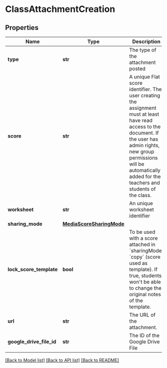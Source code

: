 # ClassAttachmentCreation

## Properties
Name | Type | Description | Notes
------------ | ------------- | ------------- | -------------
**type** | **str** | The type of the attachment posted | [optional] 
**score** | **str** | A unique Flat score identifier. The user creating the assignment must at least have read access to the document. If the user has admin rights, new group permissions will be automatically added for the teachers and students of the class.  | [optional] 
**worksheet** | **str** | An unique worksheet identifier | [optional] 
**sharing_mode** | [**MediaScoreSharingMode**](MediaScoreSharingMode.md) |  | [optional] 
**lock_score_template** | **bool** | To be used with a score attached in &#x60;sharingMode&#x60; &#x60;copy&#x60; (score used as template). If true, students won&#39;t be able to change the original notes of the template. | [optional] 
**url** | **str** | The URL of the attachment. | [optional] 
**google_drive_file_id** | **str** | The ID of the Google Drive File | [optional] 

[[Back to Model list]](../README.md#documentation-for-models) [[Back to API list]](../README.md#documentation-for-api-endpoints) [[Back to README]](../README.md)


